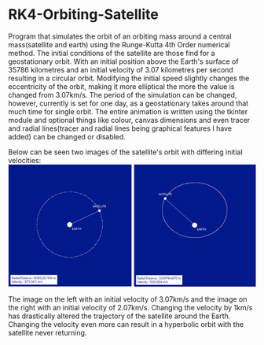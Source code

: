 # RK4-Orbiting-Satellite

Program that simulates the orbit of an orbiting mass around a central mass(satellite and earth) using the Runge-Kutta 4th Order numerical method. The initial conditions of the satellite are those find for a geostationary orbit. With an initial position above the Earth's surface of 35786 kilometres and an initial velocity of 3.07 kilometres per second resulting in a circular orbit. Modifying the initial speed slightly changes the eccentricity of the orbit, making it more elliptical the more the value is changed from 3.07km/s. The period of the simulation can be changed, however, currently is set for one day, as a geostationary takes around that much time for single orbit. The entire animation is written using the tkinter module and optional things like colour, canvas dimensions and even tracer and radial lines(tracer and radial lines being graphical features I have added) can be changed or disabled.

Below can be seen two images of the satellite's orbit with differing initial velocities:
![alt text](https://github.com/KMKielan/RK4-Orbiting-Satellite/blob/master/Orbits.png)

The image on the left with an initial velocity of 3.07km/s and the image on the right with an initial velocity of 2.07km/s. Changing the velocity by 1km/s has drastically altered the trajectory of the satellite around the Earth. Changing the velocity even more can result in a hyperbolic orbit with the satellite never returning.
